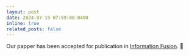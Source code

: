 ```yaml
---
layout: post
date: 2024-07-15 07:59:00-0400
inline: true
related_posts: false
---
```


Our papper has been accepted for publication in [Information Fusion](https://www.sciencedirect.com/science/article/abs/pii/S1566253524003671). :rocket:

